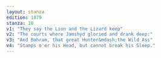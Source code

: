 ```yaml
---
layout: stanza
edition: 1879
stanza: 18
v1: "They say the Lion and the Lizard keep"
v2: "The courts where Jamshyd gloried and drank deep:"
v3: "And Bahram, that great Hunter&mdash;the Wild Ass"
v4: "Stamps o'er his Head, but cannot break his Sleep."
---
```

